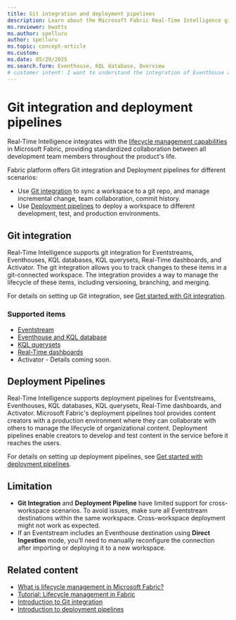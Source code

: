 ```yaml
---
title: Git integration and deployment pipelines
description: Learn about the Microsoft Fabric Real-Time Intelligence git integration and deployment pipelines, including what is tracked in a git-connected workspace.
ms.reviewer: bwatts
ms.author: spelluru
author: spelluru
ms.topic: concept-article
ms.custom:
ms.date: 05/29/2025
ms.search.form: Eventhouse, KQL database, Overview
# customer intent: I want to understand the integration of Eventhouse and KQL database with Microsoft Fabric's deployment pipelines and git, and how to configure and manage them in the ALM system.
---
```


# Git integration and deployment pipelines

Real-Time Intelligence integrates with the [lifecycle management capabilities](../cicd/cicd-overview.md) in Microsoft Fabric, providing standardized collaboration between all development team members throughout the product's life. 

Fabric platform offers Git integration and Deployment pipelines for different scenarios:

* Use [Git integration](../cicd/git-integration/intro-to-git-integration.md) to sync a workspace to a git repo, and manage incremental change, team collaboration, commit history.
* Use [Deployment pipelines](../cicd/deployment-pipelines/intro-to-deployment-pipelines.md) to deploy a workspace to different development, test, and production environments.

## Git integration

Real-Time Intelligence supports git integration for Eventstreams, Eventhouses, KQL databases, KQL querysets, Real-Time dashboards, and Activator. The git integration allows you to track changes to these items in a git-connected workspace. The integration provides a way to manage the lifecycle of these items, including versioning, branching, and merging.

For details on setting up Git integration, see [Get started with Git integration](../cicd/git-integration/git-get-started.md).

### Supported items 

- [Eventstream](git-eventstream.md)
- [Eventhouse and KQL database](git-eventhouse-kql-database.md)
- [KQL querysets](git-kql-queryset.md)
- [Real-Time dashboards](git-real-time-dashboard.md)
- Activator - Details coming soon. 

## Deployment Pipelines

Real-Time Intelligence supports deployment pipelines for Eventstreams, Eventhouses, KQL databases, KQL querysets, Real-Time dashboards, and Activator. Microsoft Fabric's deployment pipelines tool provides content creators with a production environment where they can collaborate with others to manage the lifecycle of organizational content. Deployment pipelines enable creators to develop and test content in the service before it reaches the users.

For details on setting up deployment pipelines, see [Get started with deployment pipelines](../cicd/deployment-pipelines/get-started-with-deployment-pipelines.md).

## Limitation

* **Git Integration** and **Deployment Pipeline** have limited support for cross-workspace scenarios. To avoid issues, make sure all Eventstream destinations within the same workspace. Cross-workspace deployment might not work as expected.
* If an Eventstream includes an Eventhouse destination using **Direct Ingestion** mode, you’ll need to manually reconfigure the connection after importing or deploying it to a new workspace.


## Related content

- [What is lifecycle management in Microsoft Fabric?](../cicd/cicd-overview.md)
- [Tutorial: Lifecycle management in Fabric](../cicd/cicd-tutorial.md)
- [Introduction to Git integration](../cicd/git-integration/intro-to-git-integration.md)
- [Introduction to deployment pipelines](../cicd/deployment-pipelines/intro-to-deployment-pipelines.md)